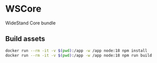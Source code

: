 # WSCore

WideStand Core bundle

## Build assets

```bash
docker run --rm -it -v $(pwd):/app -w /app node:18 npm install
docker run --rm -it -v $(pwd):/app -w /app node:18 npm run build
```
